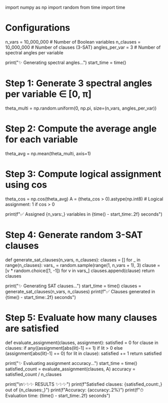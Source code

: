 import numpy as np
import random
from time import time

# Configurations
n_vars = 10_000_000         # Number of Boolean variables
n_clauses = 10_000_000      # Number of clauses (3-SAT)
angles_per_var = 3          # Number of spectral angles per variable

print("✨ Generating spectral angles...")
start_time = time()

# Step 1: Generate 3 spectral angles per variable ∈ [0, π]
theta_multi = np.random.uniform(0, np.pi, size=(n_vars, angles_per_var))

# Step 2: Compute the average angle for each variable
theta_avg = np.mean(theta_multi, axis=1)

# Step 3: Compute logical assignment using cos
theta_cos = np.cos(theta_avg)
A = (theta_cos > 0).astype(np.int8)  # Logical assignment: 1 if cos > 0

print(f"✅ Assigned {n_vars:,} variables in {time() - start_time:.2f} seconds")

# Step 4: Generate random 3-SAT clauses
def generate_sat_clauses(n_vars, n_clauses):
    clauses = []
    for _ in range(n_clauses):
        vars_ = random.sample(range(1, n_vars + 1), 3)
        clause = [v * random.choice([1, -1]) for v in vars_]
        clauses.append(clause)
    return clauses

print("✨ Generating SAT clauses...")
start_time = time()
clauses = generate_sat_clauses(n_vars, n_clauses)
print(f"✅ Clauses generated in {time() - start_time:.2f} seconds")

# Step 5: Evaluate how many clauses are satisfied
def evaluate_assignment(clauses, assignment):
    satisfied = 0
    for clause in clauses:
        if any((assignment[abs(lit)-1] == 1) if lit > 0 else (assignment[abs(lit)-1] == 0) for lit in clause):
            satisfied += 1
    return satisfied

print("✨ Evaluating assignment accuracy...")
start_time = time()
satisfied_count = evaluate_assignment(clauses, A)
accuracy = satisfied_count / n_clauses

print("\n✨✨✨ RESULTS ✨✨✨")
print(f"Satisfied clauses: {satisfied_count:,} out of {n_clauses:,}")
print(f"Accuracy: {accuracy:.2%}")
print(f"⏱ Evaluation time: {time() - start_time:.2f} seconds")
